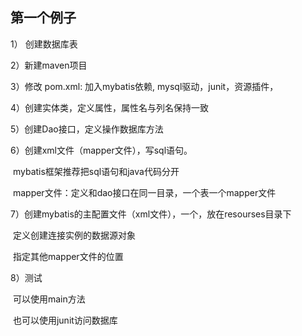 ## 第一个例子

1） 创建数据库表

2）新建maven项目

3）修改 pom.xml: 加入mybatis依赖, mysql驱动，junit，资源插件，

4）创建实体类，定义属性，属性名与列名保持一致

5）创建Dao接口，定义操作数据库方法

6）创建xml文件（mapper文件），写sql语句。

​	mybatis框架推荐把sql语句和java代码分开

​	mapper文件：定义和dao接口在同一目录，一个表一个mapper文件

7）创建mybatis的主配置文件（xml文件），一个，放在resourses目录下

​	定义创建连接实例的数据源对象

​	指定其他mapper文件的位置

8）测试

​	可以使用main方法

​	也可以使用junit访问数据库